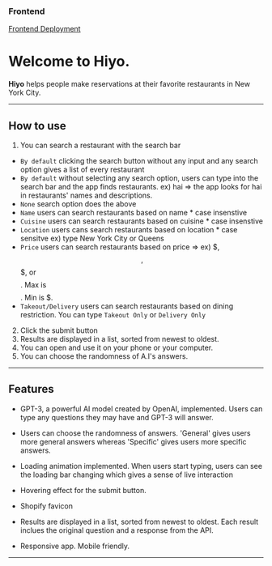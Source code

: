 ### Frontend
[Frontend Deployment](https://verdant-paletas-443b1f.netlify.app)

# Welcome to Hiyo. 

**Hiyo** helps people make reservations at their favorite restaurants in New York City. 

---

## How to use 

1) You can search a restaurant with the search bar
- ```By default``` clicking the search button without any input and any search option gives a list of every restaurant
- ```By default``` without selecting any search option, users can type into the search bar and the app finds restaurants. ex) hai => the app looks for hai in restaurants' names and descriptions. 
- ```None``` search option does the above
- ```Name``` users can search restaurants based on name * case insenstive
- ```Cuisine``` users can search restaurants based on cuisine * case insenstive
- ```Location``` users cans search restaurants based on location * case sensitve ex) type New York City or Queens
- ```Price``` users can search restaurants based on price => ex) $, $$, $$$, or $$$$. Max is $$$$. Min is $.
- ```Takeout/Delivery``` users can search restaurants based on dining restriction. You can type `Takeout Only` or `Delivery Only`
2) Click the submit button
3) Results are displayed in a list, sorted from newest to oldest.
4) You can open and use it on your phone or your computer.
5) You can choose the randomness of A.I's answers.  

---

## Features

- GPT-3, a powerful AI model created by OpenAI, implemented. Users can type any questions they may have and GPT-3 will answer.

- Users can choose the randomness of answers. 'General' gives users more general answers whereas 'Specific' gives users more specific answers.

- Loading animation implemented. When users start typing, users can see the loading bar changing which gives a sense of live interaction

- Hovering effect for the submit button. 

- Shopify favicon

- Results are displayed in a list, sorted from newest to oldest. Each result inclues the original question and a response from the API.

- Responsive app. Mobile friendly. 


---



